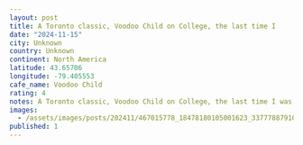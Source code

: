 ```yaml
---
layout: post
title: A Toronto classic, Voodoo Child on College, the last time I
date: "2024-11-15"
city: Unknown
country: Unknown
continent: North America
latitude: 43.65706
longitude: -79.405553
cafe_name: Voodoo Child
rating: 4
notes: A Toronto classic, Voodoo Child on College, the last time I was in this cafe was in much less happy circumstances for the funeral of , incidentally the person I lifted the #worldcoffeetour habit from. Gone but never forgotten.
images:
  - /assets/images/posts/202411/467015778_18478180105001623_3377788791026544811_n_18114510454416887.jpg
published: 1
---
```

